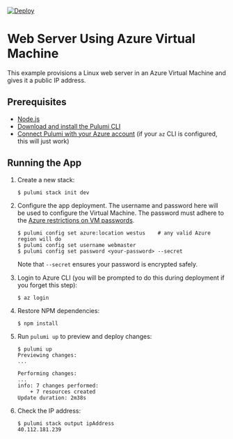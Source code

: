 [![Deploy](https://get.pulumi.com/new/button.svg)](https://app.pulumi.com/new)

# Web Server Using Azure Virtual Machine

This example provisions a Linux web server in an Azure Virtual Machine and gives it a public IP address.

## Prerequisites

- [Node.js](https://nodejs.org/en/download/)
- [Download and install the Pulumi CLI](https://www.pulumi.com/docs/get-started/install/)
- [Connect Pulumi with your Azure account](https://www.pulumi.com/docs/intro/cloud-providers/azure/setup/) (if your `az` CLI is
      configured, this will just work)

## Running the App

1.  Create a new stack:

    ```
    $ pulumi stack init dev
    ```

1.  Configure the app deployment. The username and password here will be used to configure the Virtual Machine. The
    password must adhere to the [Azure restrictions on VM passwords](
    https://docs.microsoft.com/en-us/azure/virtual-machines/windows/faq#what-are-the-password-requirements-when-creating-a-vm).

    ```
    $ pulumi config set azure:location westus    # any valid Azure region will do
    $ pulumi config set username webmaster
    $ pulumi config set password <your-password> --secret
    ```

    Note that `--secret` ensures your password is encrypted safely.

1.  Login to Azure CLI (you will be prompted to do this during deployment if you forget this step):

    ```
    $ az login
    ```

1.  Restore NPM dependencies:

    ```
    $ npm install
    ```

1.  Run `pulumi up` to preview and deploy changes:

    ``` 
    $ pulumi up
    Previewing changes:
    ...

    Performing changes:
    ...
    info: 7 changes performed:
        + 7 resources created
    Update duration: 2m38s
    ```

1.  Check the IP address:

    ```
    $ pulumi stack output ipAddress
    40.112.181.239
    ```
